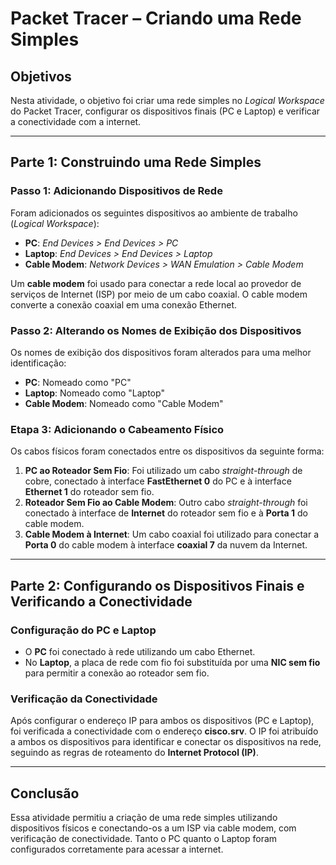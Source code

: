 # Packet Tracer – Criando uma Rede Simples

## Objetivos
Nesta atividade, o objetivo foi criar uma rede simples no *Logical Workspace* do Packet Tracer, configurar os dispositivos finais (PC e Laptop) e verificar a conectividade com a internet.

---

## Parte 1: Construindo uma Rede Simples

### Passo 1: Adicionando Dispositivos de Rede
Foram adicionados os seguintes dispositivos ao ambiente de trabalho (*Logical Workspace*):

- **PC**: *End Devices > End Devices > PC*
- **Laptop**: *End Devices > End Devices > Laptop*
- **Cable Modem**: *Network Devices > WAN Emulation > Cable Modem*

Um **cable modem** foi usado para conectar a rede local ao provedor de serviços de Internet (ISP) por meio de um cabo coaxial. O cable modem converte a conexão coaxial em uma conexão Ethernet.

### Passo 2: Alterando os Nomes de Exibição dos Dispositivos
Os nomes de exibição dos dispositivos foram alterados para uma melhor identificação:

- **PC**: Nomeado como "PC"
- **Laptop**: Nomeado como "Laptop"
- **Cable Modem**: Nomeado como "Cable Modem"

### Etapa 3: Adicionando o Cabeamento Físico
Os cabos físicos foram conectados entre os dispositivos da seguinte forma:

1. **PC ao Roteador Sem Fio**: Foi utilizado um cabo *straight-through* de cobre, conectado à interface **FastEthernet 0** do PC e à interface **Ethernet 1** do roteador sem fio.
2. **Roteador Sem Fio ao Cable Modem**: Outro cabo *straight-through* foi conectado à interface de **Internet** do roteador sem fio e à **Porta 1** do cable modem.
3. **Cable Modem à Internet**: Um cabo coaxial foi utilizado para conectar a **Porta 0** do cable modem à interface **coaxial 7** da nuvem da Internet.

---

## Parte 2: Configurando os Dispositivos Finais e Verificando a Conectividade

### Configuração do PC e Laptop
- O **PC** foi conectado à rede utilizando um cabo Ethernet.
- No **Laptop**, a placa de rede com fio foi substituída por uma **NIC sem fio** para permitir a conexão ao roteador sem fio.

### Verificação da Conectividade
Após configurar o endereço IP para ambos os dispositivos (PC e Laptop), foi verificada a conectividade com o endereço **cisco.srv**. O IP foi atribuído a ambos os dispositivos para identificar e conectar os dispositivos na rede, seguindo as regras de roteamento do **Internet Protocol (IP)**.

---

## Conclusão
Essa atividade permitiu a criação de uma rede simples utilizando dispositivos físicos e conectando-os a um ISP via cable modem, com verificação de conectividade. Tanto o PC quanto o Laptop foram configurados corretamente para acessar a internet.
